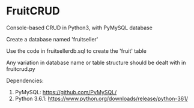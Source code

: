 # FruitCRUD
Console-based CRUD in Python3, with PyMySQL database

<p>Create a database named 'fruitseller'</p>
<p>Use the code in fruitsellerdb.sql to create the 'fruit' table</p>
<p>Any variation in database name or table structure should be dealt with in fruitcrud.py</p>

Dependencies:
1. PyMySQL: https://github.com/PyMySQL/
2. Python 3.6.1: https://www.python.org/downloads/release/python-361/
